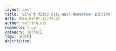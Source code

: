 ```yaml
---
layout: post
title: 'Silent disco city walk Henderson Edition'
date: 2022-06-04 13:44:32
author: multishiv19
comments: true
category: [walks]
tags: [Walk]
description: 
---
```


<div width='100%' class='strava-embed-placeholder' data-embed-type='activity' data-embed-id='7251031028'></div>
<script src='https://strava-embeds.com/embed.js'></script>
